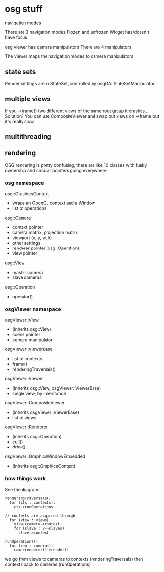
# osg stuff

navigation modes

There are 3 navigation modes
Frozen and unfrozen
Widget has/doesn't have focus

osg viewer has camera manipulators
There are 4 manipulators

The viewer maps the navigation modes to camera manipulators.

## state sets

Render settings are in StateSet, controlled by osgGA::StateSetManipulator.

## multiple views

If you ->frame() two different views of the same root group it crashes...
Solution?
You can use CompositeViewer and swap out views on ->frame but it's really slow.

## multithreading


## rendering

OSG rendering is pretty confusing, there are like 10 classes with funky ownership and circular pointers going everywhere

### osg namespace

osg::GraphicsContext
  - wraps an OpenGL context and a Window
  - list of operations

osg::Camera
  - context pointer
  - camera matrix, projection matrix
  - viewport (x, y, w, h)
  - other settings
  - renderer pointer (osg::Operation)
  - view pointer

osg::View
  - master camera
  - slave cameras

osg::Operation
  - operator()


### osgViewer namespace

osgViewer::View
  - (inherits osg::View)
  - scene pointer
  - camera manipulator

osgViewer::ViewerBase
  - list of contexts
  - frame()
  - renderingTraversals()

osgViewer::Viewer
  - (inherits osg::View, osgViewer::ViewerBase)
  - single view, by inheritance

osgViewer::CompositeViewer
  - (inherits osgViewer::ViewerBase)
  - list of views

osgViewer::Renderer
  - (inherits osg::Operation)
  - cull()
  - draw()

osgViewer::GraphicsWindowEmbedded
  - (inherits osg::GraphicsContext)

### how things work

See the diagram.

```
renderingTraversals()
  for (ctx : contexts):
    ctx->runOperations

// contexts are acquired through
  for (view : views)
    view->camera->context
    for (slave : v->slaves)
      slave->context

runOperations()
  for (cam : cameras):
    cam->renderer()->render()

```

we go from views to cameras to contexts (renderingTraversals)
then contexts back to cameras (runOperations)